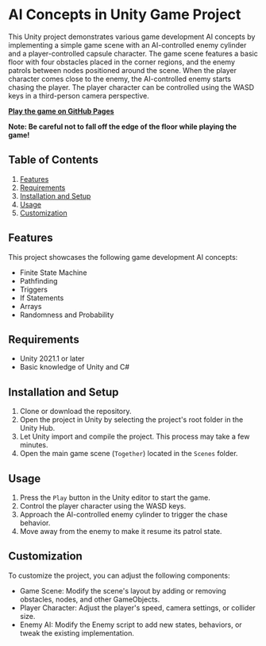 # AI Concepts in Unity Game Project

This Unity project demonstrates various game development AI concepts by implementing a simple game scene with an AI-controlled enemy cylinder and a player-controlled capsule character. The game scene features a basic floor with four obstacles placed in the corner regions, and the enemy patrols between nodes positioned around the scene. When the player character comes close to the enemy, the AI-controlled enemy starts chasing the player. The player character can be controlled using the WASD keys in a third-person camera perspective.

[**Play the game on GitHub Pages**](https://lkubicek1.github.io/SGD125-Final/)

**Note: Be careful not to fall off the edge of the floor while playing the game!**

## Table of Contents

1. [Features](#features)
2. [Requirements](#requirements)
3. [Installation and Setup](#installation-and-setup)
4. [Usage](#usage)
5. [Customization](#customization)

## Features

This project showcases the following game development AI concepts:

- Finite State Machine
- Pathfinding
- Triggers
- If Statements
- Arrays
- Randomness and Probability

## Requirements

- Unity 2021.1 or later
- Basic knowledge of Unity and C#

## Installation and Setup

1. Clone or download the repository.
2. Open the project in Unity by selecting the project's root folder in the Unity Hub.
3. Let Unity import and compile the project. This process may take a few minutes.
4. Open the main game scene (`Together`) located in the `Scenes` folder.

## Usage

1. Press the `Play` button in the Unity editor to start the game.
2. Control the player character using the WASD keys.
3. Approach the AI-controlled enemy cylinder to trigger the chase behavior.
4. Move away from the enemy to make it resume its patrol state.

## Customization

To customize the project, you can adjust the following components:

- Game Scene: Modify the scene's layout by adding or removing obstacles, nodes, and other GameObjects.
- Player Character: Adjust the player's speed, camera settings, or collider size.
- Enemy AI: Modify the Enemy script to add new states, behaviors, or tweak the existing implementation.
